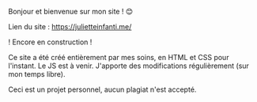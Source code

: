 <!-- COPYRIGHT : Juliette INFANTI --> 

Bonjour et bienvenue sur mon site ! 😊

Lien du site : https://julietteinfanti.me/

! Encore en construction !

Ce site a été créé entièrement par mes soins, en HTML et CSS pour l'instant. Le JS est à venir.
J'apporte des modifications régulièrement (sur mon temps libre).


Ceci est un projet personnel, aucun plagiat n'est accepté.


<!-- COPYRIGHT : Juliette INFANTI --> 